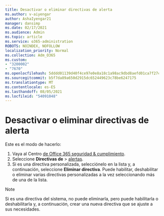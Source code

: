 ```yaml
---
title: Desactivar o eliminar directivas de alerta
ms.author: v-aiyengar
author: AshaIyengar21
manager: dansimp
ms.date: 02/17/2021
ms.audience: Admin
ms.topic: article
ms.service: o365-administration
ROBOTS: NOINDEX, NOFOLLOW
localization_priority: Normal
ms.collection: Adm_O365
ms.custom:
- "3200002"
- "7670"
ms.openlocfilehash: 5dddd01139d40f4ce97e0e8a18c1a98ac9dbd8aefd01ca7f27c9b30eb532701a
ms.sourcegitcommit: b5f7da89a650d2915dc652449623c78be6247175
ms.translationtype: MT
ms.contentlocale: es-ES
ms.lasthandoff: 08/05/2021
ms.locfileid: "54091048"
---
```

# <a name="turn-off-or-delete-alert-policies"></a>Desactivar o eliminar directivas de alerta

Este es el modo de hacerlo:

1. Vaya al Centro [de Office 365 seguridad & cumplimiento](https://go.microsoft.com/fwlink/p/?linkid=2077143).
1. Seleccione **Directivas de**  >  [alertas](https://go.microsoft.com/fwlink/?linkid=2103208).
1. Si es una directiva personalizada, selecciónelo en la lista y, a continuación, seleccione **Eliminar directiva**. Puede habilitar, deshabilitar o eliminar varias directivas personalizadas a la vez seleccionando más de una de la lista.

> [!NOTE]
> Si es una directiva del sistema, no puede eliminarla, pero puede habilitarla o deshabilitarla y, a continuación, crear una nueva directiva que se ajuste a sus necesidades.
